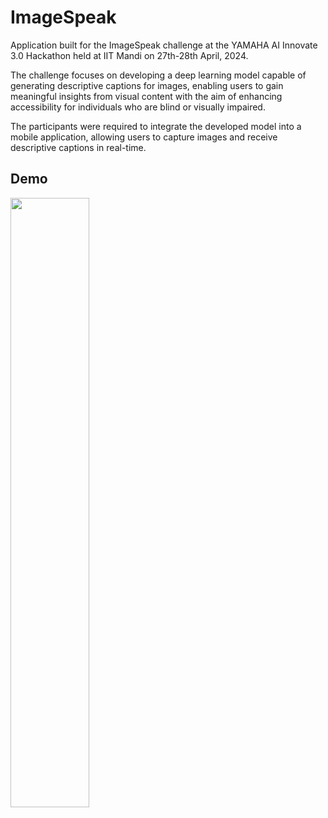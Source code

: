 # ImageSpeak

Application built for the ImageSpeak challenge at the YAMAHA AI Innovate 3.0 Hackathon held at IIT Mandi on 27th-28th April, 2024.

The challenge focuses on developing a deep learning
model capable of generating descriptive captions for images, enabling users to gain
meaningful insights from visual content with the aim of enhancing accessibility for individuals
who are blind or visually impaired. 

The participants were required to integrate the developed model into a mobile application, allowing users to capture
images and receive descriptive captions in real-time.

## Demo


[<img src="https://github.com/vivek005001/viz_assist/assets/126661857/838ae310-d472-4d24-a9dd-02dbe3f327ee" width="50%">](https://drive.google.com/file/d/1697RzDLYUuGHsjkrf8EnJh2x4DzD74EK/view)

 
